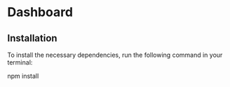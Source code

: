 # Dashboard

## Installation

To install the necessary dependencies, run the following command in your terminal:

npm install
